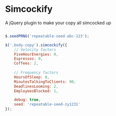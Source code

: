 # Simcockify

A jQuery plugin to make your copy all simcocked up

```javascript

$.seedPRNG('repeatable-seed-abc-123');

$('.body-copy').simcockify({
	// Velocity factors
	FiveHourEnergies: 0,
	Espressos: 0,
	Coffees: 2,
	
	// Frequency factors
	HoursOfSleep: 8,
	MinutesTalkingToClients: 90,
	DeadlinesLooming: 2,
	EmployeesBlocked: 1,

	debug: true,
	seed: 'repeatable-seed-zy1231'
});
```